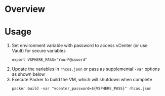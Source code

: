 # Overview 



# Usage

  1. Set environment variable with password to access vCenter (or use Vault) for secure variables
     ````
     export VSPHERE_PASS="YourP@ssword"
     ````
  2. Update the variables in `rhcos.json` or pass as supplemental `-var` options as shown below
  3. Execute Packer to build the VM, which will shutdown when complete
     ```
     packer build -var "vcenter_password=${VSPHERE_PASS}" rhcos.json
     ``` 
  
